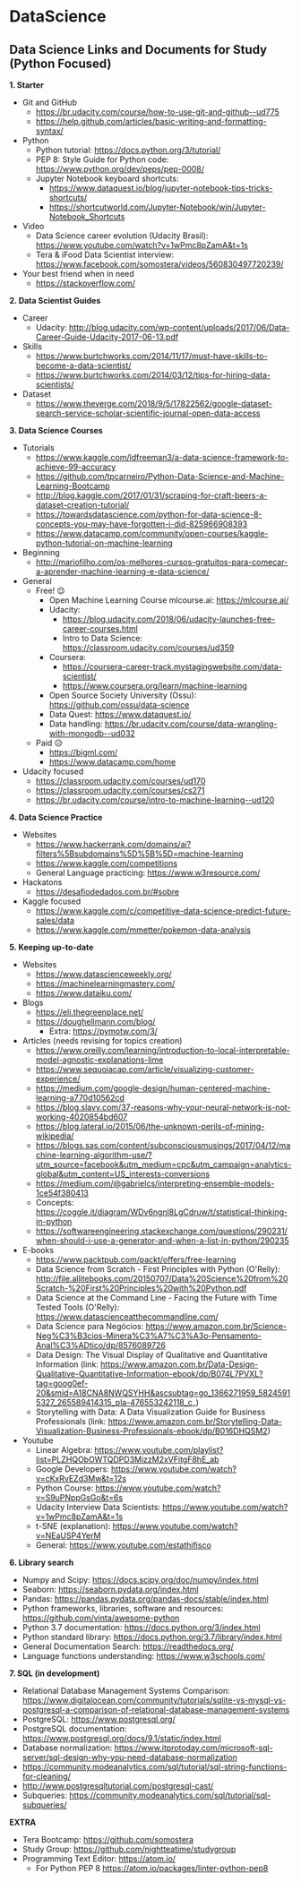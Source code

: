 # DataScience
## Data Science Links and Documents for Study (Python Focused)

**1. Starter**
- Git and GitHub
  - https://br.udacity.com/course/how-to-use-git-and-github--ud775
  - https://help.github.com/articles/basic-writing-and-formatting-syntax/
- Python 
  - Python tutorial: https://docs.python.org/3/tutorial/
  - PEP 8: Style Guide for Python code: https://www.python.org/dev/peps/pep-0008/
  - Jupyter Notebook keyboard shortcuts:
    - https://www.dataquest.io/blog/jupyter-notebook-tips-tricks-shortcuts/
    - https://shortcutworld.com/Jupyter-Notebook/win/Jupyter-Notebook_Shortcuts
- Video
  - Data Science career evolution (Udacity Brasil): https://www.youtube.com/watch?v=1wPmc8pZamA&t=1s
  - Tera & iFood Data Scientist interview: https://www.facebook.com/somostera/videos/560830497720239/
- Your best friend when in need
  - https://stackoverflow.com/

**2. Data Scientist Guides**
  - Career
    - Udacity: http://blog.udacity.com/wp-content/uploads/2017/06/Data-Career-Guide-Udacity-2017-06-13.pdf
  - Skills
    - https://www.burtchworks.com/2014/11/17/must-have-skills-to-become-a-data-scientist/
    - https://www.burtchworks.com/2014/03/12/tips-for-hiring-data-scientists/
  - Dataset
    - https://www.theverge.com/2018/9/5/17822562/google-dataset-search-service-scholar-scientific-journal-open-data-access

**3. Data Science Courses**
  - Tutorials
    - https://www.kaggle.com/ldfreeman3/a-data-science-framework-to-achieve-99-accuracy
    - https://github.com/tpcarneiro/Python-Data-Science-and-Machine-Learning-Bootcamp   
    - http://blog.kaggle.com/2017/01/31/scraping-for-craft-beers-a-dataset-creation-tutorial/
    - https://towardsdatascience.com/python-for-data-science-8-concepts-you-may-have-forgotten-i-did-825966908393
    - https://www.datacamp.com/community/open-courses/kaggle-python-tutorial-on-machine-learning
  - Beginning
    - http://mariofilho.com/os-melhores-cursos-gratuitos-para-comecar-a-aprender-machine-learning-e-data-science/
  - General
    - Free! :relieved:
      - Open Machine Learning Course mlcourse.ai: https://mlcourse.ai/
      - Udacity: 
        - https://blog.udacity.com/2018/06/udacity-launches-free-career-courses.html
        - Intro to Data Science: https://classroom.udacity.com/courses/ud359
      - Coursera: 
        - https://coursera-career-track.mystagingwebsite.com/data-scientist/
        - https://www.coursera.org/learn/machine-learning
      - Open Source Society University (Ossu): https://github.com/ossu/data-science
      - Data Quest: https://www.dataquest.io/
      - Data handling: https://br.udacity.com/course/data-wrangling-with-mongodb--ud032
    - Paid :disappointed_relieved:
      - https://bigml.com/
      - https://www.datacamp.com/home
  - Udacity focused
    - https://classroom.udacity.com/courses/ud170
    - https://classroom.udacity.com/courses/cs271
    - https://br.udacity.com/course/intro-to-machine-learning--ud120

**4. Data Science Practice**
  - Websites
    - https://www.hackerrank.com/domains/ai?filters%5Bsubdomains%5D%5B%5D=machine-learning
    - https://www.kaggle.com/competitions
    - General Language practicing: https://www.w3resource.com/
  - Hackatons
    - https://desafiodedados.com.br/#sobre
  - Kaggle focused
    - https://www.kaggle.com/c/competitive-data-science-predict-future-sales/data
    - https://www.kaggle.com/mmetter/pokemon-data-analysis

**5. Keeping up-to-date**
  - Websites
    - https://www.datascienceweekly.org/
    - https://machinelearningmastery.com/
    - https://www.dataiku.com/
  - Blogs
    - https://eli.thegreenplace.net/
    - https://doughellmann.com/blog/
      - Extra: https://pymotw.com/3/
  - Articles (needs revising for topics creation)
    - https://www.oreilly.com/learning/introduction-to-local-interpretable-model-agnostic-explanations-lime
    - https://www.sequoiacap.com/article/visualizing-customer-experience/
    - https://medium.com/google-design/human-centered-machine-learning-a770d10562cd
    - https://blog.slavv.com/37-reasons-why-your-neural-network-is-not-working-4020854bd607
    - https://blog.lateral.io/2015/06/the-unknown-perils-of-mining-wikipedia/
    - https://blogs.sas.com/content/subconsciousmusings/2017/04/12/machine-learning-algorithm-use/?utm_source=facebook&utm_medium=cpc&utm_campaign=analytics-global&utm_content=US_interests-conversions
    - https://medium.com/@gabrielcs/interpreting-ensemble-models-1ce54f380413
    - Concepts: https://coggle.it/diagram/WDv6ngnl8LgCdruw/t/statistical-thinking-in-python
    - https://softwareengineering.stackexchange.com/questions/290231/when-should-i-use-a-generator-and-when-a-list-in-python/290235
  - E-books
    - https://www.packtpub.com/packt/offers/free-learning
    - Data Science from Scratch - First Principles with Python (O'Relly): http://file.allitebooks.com/20150707/Data%20Science%20from%20Scratch-%20First%20Principles%20with%20Python.pdf
    - Data Science at the Command Line - Facing the Future with Time Tested Tools (O'Relly): https://www.datascienceatthecommandline.com/
    - Data Science para Negócios: https://www.amazon.com.br/Science-Neg%C3%B3cios-Minera%C3%A7%C3%A3o-Pensamento-Anal%C3%ADtico/dp/8576089726
    - Data Design: The Visual Display of Qualitative and Quantitative Information (link: https://www.amazon.com.br/Data-Design-Qualitative-Quantitative-Information-ebook/dp/B074L7PVXL?tag=goog0ef-20&smid=A18CNA8NWQSYHH&ascsubtag=go_1366271959_58245915327_265589414315_pla-476553242118_c_)
    - Storytelling with Data: A Data Visualization Guide for Business Professionals (link: https://www.amazon.com.br/Storytelling-Data-Visualization-Business-Professionals-ebook/dp/B016DHQSM2)
  - Youtube
    - Linear Algebra: https://www.youtube.com/playlist?list=PLZHQObOWTQDPD3MizzM2xVFitgF8hE_ab
    - Google Developers: https://www.youtube.com/watch?v=cKxRvEZd3Mw&t=12s
    - Python Course: https://www.youtube.com/watch?v=S9uPNppGsGo&t=6s
    - Udacity Interview Data Scientists: https://www.youtube.com/watch?v=1wPmc8pZamA&t=1s
    - t-SNE (explanation): https://www.youtube.com/watch?v=NEaUSP4YerM
    - General: https://www.youtube.com/estathifisco
  
**6. Library search**
  - Numpy and Scipy: https://docs.scipy.org/doc/numpy/index.html
  - Seaborn: https://seaborn.pydata.org/index.html
  - Pandas: https://pandas.pydata.org/pandas-docs/stable/index.html
  - Python frameworks, libraries, software and resources: https://github.com/vinta/awesome-python
  - Python 3.7 documentation: https://docs.python.org/3/index.html
  - Python standard library: https://docs.python.org/3.7/library/index.html
  - General Documentation Search: https://readthedocs.org/
  - Language functions understanding: https://www.w3schools.com/


**7. SQL (in development)**
- Relational Database Management Systems Comparison: https://www.digitalocean.com/community/tutorials/sqlite-vs-mysql-vs-postgresql-a-comparison-of-relational-database-management-systems
- PostgreSQL: https://www.postgresql.org/
- PostgreSQL documentation: https://www.postgresql.org/docs/9.1/static/index.html
- Database normalization: https://www.itprotoday.com/microsoft-sql-server/sql-design-why-you-need-database-normalization
- https://community.modeanalytics.com/sql/tutorial/sql-string-functions-for-cleaning/
- http://www.postgresqltutorial.com/postgresql-cast/
- Subqueries: https://community.modeanalytics.com/sql/tutorial/sql-subqueries/

**EXTRA**
- Tera Bootcamp: https://github.com/somostera
- Study Group: https://github.com/nightteatime/studygroup
- Programming Text Editor: https://atom.io/
  - For Python PEP 8 https://atom.io/packages/linter-python-pep8
